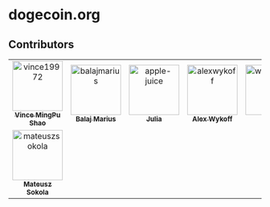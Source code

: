 # dogecoin.org

## Contributors

<!-- readme: contributors -start -->
<table>
<tr>
    <td align="center">
        <a href="https://github.com/vince19972">
            <img src="https://avatars.githubusercontent.com/u/14227221?v=4" width="100;" alt="vince19972"/>
            <br />
            <sub><b>Vince MingPu Shao</b></sub>
        </a>
    </td>
    <td align="center">
        <a href="https://github.com/balajmarius">
            <img src="https://avatars.githubusercontent.com/u/5159921?v=4" width="100;" alt="balajmarius"/>
            <br />
            <sub><b>Balaj Marius</b></sub>
        </a>
    </td>
    <td align="center">
        <a href="https://github.com/apple-juice">
            <img src="https://avatars.githubusercontent.com/u/2690724?v=4" width="100;" alt="apple-juice"/>
            <br />
            <sub><b>Julia </b></sub>
        </a>
    </td>
    <td align="center">
        <a href="https://github.com/alexwykoff">
            <img src="https://avatars.githubusercontent.com/u/1434040?v=4" width="100;" alt="alexwykoff"/>
            <br />
            <sub><b>Alex Wykoff</b></sub>
        </a>
    </td>
    <td align="center">
        <a href="https://github.com/wangchun">
            <img src="https://avatars.githubusercontent.com/u/145747?v=4" width="100;" alt="wangchun"/>
            <br />
            <sub><b>Chun</b></sub>
        </a>
    </td>
    <td align="center">
        <a href="https://github.com/7768">
            <img src="https://avatars.githubusercontent.com/u/39715573?v=4" width="100;" alt="7768"/>
            <br />
            <sub><b>7768</b></sub>
        </a>
    </td></tr>
<tr>
    <td align="center">
        <a href="https://github.com/mateuszsokola">
            <img src="https://avatars.githubusercontent.com/u/215923?v=4" width="100;" alt="mateuszsokola"/>
            <br />
            <sub><b>Mateusz Sokola</b></sub>
        </a>
    </td></tr>
</table>
<!-- readme: contributors -end -->
